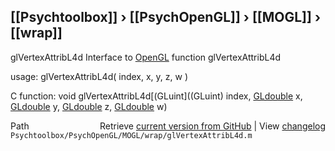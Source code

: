 ## [[Psychtoolbox]] &#8250; [[PsychOpenGL]] &#8250; [[MOGL]] &#8250; [[wrap]]

glVertexAttribL4d  Interface to [OpenGL](OpenGL) function glVertexAttribL4d  
  
usage:  glVertexAttribL4d( index, x, y, z, w )  
  
C function:  void glVertexAttribL4d[(GLuint]((GLuint) index, [GLdouble](GLdouble) x, [GLdouble](GLdouble) y, [GLdouble](GLdouble) z, [GLdouble](GLdouble) w)  




<div class="code_header" style="text-align:right;">
  <span style="float:left;">Path&nbsp;&nbsp;</span> <span class="counter">Retrieve <a href=
  "https://raw.github.com/Psychtoolbox-3/Psychtoolbox-3/beta/Psychtoolbox/PsychOpenGL/MOGL/wrap/glVertexAttribL4d.m">current version from GitHub</a> | View <a href=
  "https://github.com/Psychtoolbox-3/Psychtoolbox-3/commits/beta/Psychtoolbox/PsychOpenGL/MOGL/wrap/glVertexAttribL4d.m">changelog</a></span>
</div>
<div class="code">
  <code>Psychtoolbox/PsychOpenGL/MOGL/wrap/glVertexAttribL4d.m</code>
</div>


